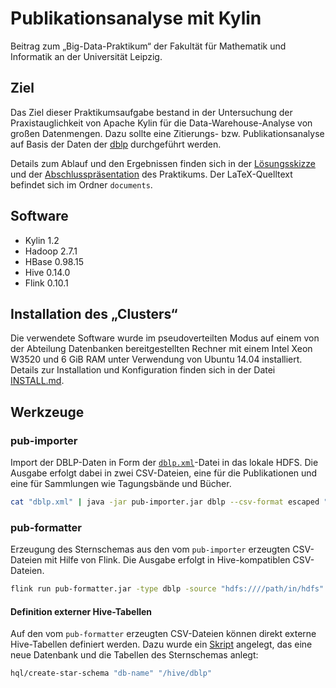 # Publikationsanalyse mit Kylin

Beitrag zum „Big-Data-Praktikum“ der Fakultät für Mathematik und Informatik
an der Universität Leipzig.

## Ziel

Das Ziel dieser Praktikumsaufgabe bestand in der Untersuchung der
Praxistauglichkeit von Apache Kylin für die Data-Warehouse-Analyse von großen
Datenmengen. Dazu sollte eine Zitierungs- bzw. Publikationsanalyse auf Basis
der Daten der [dblp] durchgeführt werden.

Details zum Ablauf und den Ergebnissen finden sich in der
[Lösungsskizze][solution] und der [Abschlusspräsentation][presentation]
des Praktikums. Der LaTeX-Quelltext befindet sich im Ordner `documents`.

## Software

* Kylin 1.2
* Hadoop 2.7.1
* HBase 0.98.15
* Hive 0.14.0
* Flink 0.10.1

## Installation des „Clusters“

Die verwendete Software wurde im pseudoverteilten Modus auf einem von der
Abteilung Datenbanken bereitgestellten Rechner mit einem Intel Xeon W3520
und 6 GiB RAM unter Verwendung von Ubuntu 14.04 installiert. Details zur
Installation und Konfiguration finden sich in der Datei [INSTALL.md][install].

## Werkzeuge

### pub-importer

Import der DBLP-Daten in Form der [`dblp.xml`][xml]-Datei in das lokale HDFS.
Die Ausgabe erfolgt dabei in zwei CSV-Dateien, eine für die Publikationen und
eine für Sammlungen wie Tagungsbände und Bücher.

```sh
cat "dblp.xml" | java -jar pub-importer.jar dblp --csv-format escaped "/path/in/hdfs"
```

### pub-formatter

Erzeugung des Sternschemas aus den vom `pub-importer` erzeugten CSV-Dateien
mit Hilfe von Flink. Die Ausgabe erfolgt in Hive-kompatiblen CSV-Dateien.

```sh
flink run pub-formatter.jar -type dblp -source "hdfs:////path/in/hdfs" -target "hdfs:////hive/dblp"
```

#### Definition externer Hive-Tabellen

Auf den vom `pub-formatter` erzeugten CSV-Dateien können direkt externe
Hive-Tabellen definiert werden. Dazu wurde ein [Skript][hqlscript] angelegt,
das eine neue Datenbank und die Tabellen des Sternschemas anlegt:

```sh
hql/create-star-schema "db-name" "/hive/dblp"
```

[solution]: ./documents/solution-outline.pdf
[presentation]: ./documents/presentation.pdf
[dblp]: http://dblp.uni-trier.de/
[install]: ./INSTALL.md
[xml]: http://dblp.uni-trier.de/xml/
[hqlscript]: ./hql/create-star-schema
